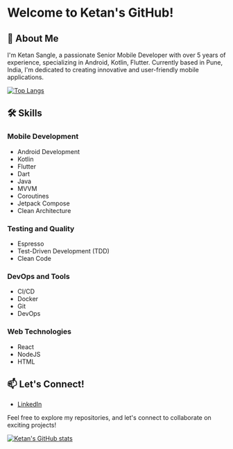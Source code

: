 # Welcome to Ketan's GitHub!

## 🚀 About Me

I'm Ketan Sangle, a passionate Senior Mobile Developer with over 5 years of experience, specializing in Android, Kotlin, Flutter. Currently based in Pune, India, I'm dedicated to creating innovative and user-friendly mobile applications.

[![Top Langs](https://github-readme-stats.vercel.app/api/top-langs/?username=devilk10)](https://github.com/anuraghazra/github-readme-stats)

## 🛠️ Skills

### Mobile Development

- Android Development
- Kotlin
- Flutter
- Dart
- Java
- MVVM
- Coroutines
- Jetpack Compose
- Clean Architecture

### Testing and Quality

- Espresso
- Test-Driven Development (TDD)
- Clean Code

### DevOps and Tools

- CI/CD
- Docker
- Git
- DevOps

### Web Technologies

- React
- NodeJS
- HTML


## 📫 Let's Connect!

- [LinkedIn](https://www.linkedin.com/in/ketan-sangle-21b25b176)

Feel free to explore my repositories, and let's connect to collaborate on exciting projects!

[![Ketan's GitHub stats](https://github-readme-stats.vercel.app/api?username=devilk10)](https://github.com/anuraghazra/github-readme-stats)

